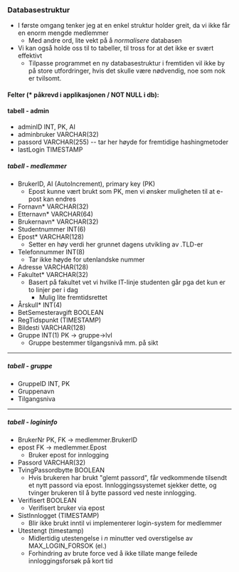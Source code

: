 ### Databasestruktur
* I første omgang tenker jeg at en enkel struktur holder greit, da vi ikke får en enorm mengde medlemmer
  * Med andre ord, lite vekt på å _normalisere_ databasen
* Vi kan også holde oss til to tabeller, til tross for at det ikke er svært effektivt
  * Tilpasse programmet en ny databasestruktur i fremtiden vil ikke by på store utfordringer, hvis det skulle være nødvendig, noe som nok er tvilsomt.

#### Felter (* påkrevd i applikasjonen / NOT NULL i db):

#### tabell - admin
  * adminID INT, PK, AI
  * adminbruker VARCHAR(32)
  * passord VARCHAR(255)  -- tar her høyde for fremtidige hashingmetoder
  * lastLogin TIMESTAMP

##### tabell - medlemmer
  * BrukerID, AI (AutoIncrement), primary key (PK)
    * Epost kunne vært brukt som PK, men vi ønsker muligheten til at e-post kan endres
  * Fornavn* VARCHAR(32)
  * Etternavn* VARCHAR(64)
  * Brukernavn* VARCHAR(32)
  * Studentnummer INT(6)
  * Epost* VARCHAR(128)
    * Setter en høy verdi her grunnet dagens utvikling av .TLD-er
  * Telefonnummer INT(8)
    * Tar ikke høyde for utenlandske nummer
  * Adresse VARCHAR(128)
  * Fakultet* VARCHAR(32)
    * Basert på fakultet vet vi hvilke IT-linje studenten går pga det kun er to linjer per i dag
      * Mulig lite fremtidsrettet
  * Årskull* INT(4)
  * BetSemesteravgift BOOLEAN
  * RegTidspunkt (TIMESTAMP)
  * Bildesti VARCHAR(128)
  * Gruppe INT(1) PK -> gruppe->lvl
    * Gruppe bestemmer tilgangsnivå mm. på sikt
---
##### tabell - gruppe
  * GruppeID INT, PK
  * Gruppenavn
  * Tilgangsniva
  ---
##### tabell - logininfo

  * BrukerNr PK, FK -> medlemmer.BrukerID
  * epost FK -> medlemmer.Epost
    * Bruker epost for innlogging
  * Passord VARCHAR(32)
  * TvingPassordbytte BOOLEAN
    * Hvis brukeren har brukt "glemt passord", får vedkommende tilsendt et nytt passord via epost.
    Innloggingssystemet sjekker dette, og tvinger brukeren til å bytte passord ved neste innlogging.
  * Verifisert BOOLEAN
    * Verifisert bruker via epost
  * SistInnlogget (TIMESTAMP)
    * Blir ikke brukt inntil vi implementerer login-system for medlemmer
  * Utestengt (timestamp)
    * Midlertidig utestengelse i _n_ minutter ved overstigelse av MAX_LOGIN_FORSOK (el.)
    * Forhindring av brute force ved å ikke tillate mange feilede innloggingsforsøk på kort tid
